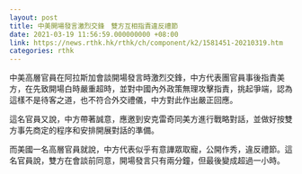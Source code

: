 ```yaml
---
layout: post
title: 中美開場發言激烈交鋒　雙方互相指責違反禮節
date: 2021-03-19 11:56:59.000000000 +08:00
link: https://news.rthk.hk/rthk/ch/component/k2/1581451-20210319.htm
categories: rthk
---
```


中美高層官員在阿拉斯加會談開場發言時激烈交鋒，中方代表團官員事後指責美方，在先致開場白時嚴重超時，並對中國內外政策無理攻擊指責，挑起爭端，認為這樣不是待客之道，也不符合外交禮儀，中方對此作出嚴正回應。

這名官員又說，中方帶著誠意，應邀到安克雷奇同美方進行戰略對話，並做好按雙方事先商定的程序和安排開展對話的準備。

而美國一名高層官員就說，中方代表似乎有意譁眾取寵，公開作秀，違反禮節。這名官員說，雙方在會談前同意，開場發言只有兩分鐘，但最後變成超過一小時。

